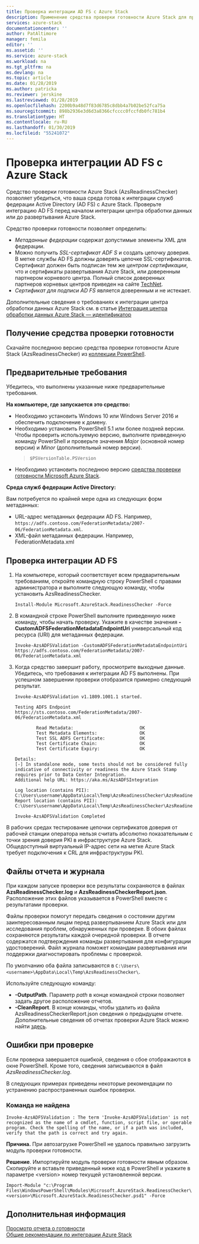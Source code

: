 ```yaml
---
title: Проверка интеграции AD FS с Azure Stack
description: Применение средства проверки готовности Azure Stack для проверки интеграции AD FS с Azure Stack.
services: azure-stack
documentationcenter: ''
author: PatAltimore
manager: femila
editor: ''
ms.assetid: ''
ms.service: azure-stack
ms.workload: na
ms.tgt_pltfrm: na
ms.devlang: na
ms.topic: article
ms.date: 01/28/2019
ms.author: patricka
ms.reviewer: jerskine
ms.lastreviewed: 01/28/2019
ms.openlocfilehash: 2200b9a48d7f83d6785c8dbb4a7b02be52fca75a
ms.sourcegitcommit: 898b2936e3d6d3a8366cfcccc0fccfdb0fc781b4
ms.translationtype: HT
ms.contentlocale: ru-RU
ms.lasthandoff: 01/30/2019
ms.locfileid: "55241072"
---
```

# <a name="validate-ad-fs-integration-for-azure-stack"></a>Проверка интеграции AD FS с Azure Stack

Средство проверки готовности Azure Stack (AzsReadinessChecker) позволяет убедиться, что ваша среда готова к интеграции служб федерации Active Directory (AD FS) с Azure Stack. Проверьте интеграцию AD FS перед началом интеграции центра обработки данных или до развертывания Azure Stack.

Средство проверки готовности позволяет определить:

* *Метаданные федерации* содержат допустимые элементы XML для федерации.
* Можно получить *SSL-сертификат ADF S* и создать цепочку доверия. В метке службы AD FS должны доверять цепочке SSL-сертификатов. Сертификат должен быть подписан тем же *центром сертификации*, что и сертификаты развертывания Azure Stack, или доверенным партнером корневого центра. Полный список доверенных партнеров корневых центров приведен на сайте [TechNet](https://gallery.technet.microsoft.com/Trusted-Root-Certificate-123665ca).
* *Сертификат для подписи AD FS* является доверенным и не истекает.

Дополнительные сведения о требованиях к интеграции центра обработки данных Azure Stack см. в статье [Интеграция центра обработки данных Azure Stack — идентификатор](azure-stack-integrate-identity.md)

## <a name="get-the-readiness-checker-tool"></a>Получение средства проверки готовности

Скачайте последнюю версию средства проверки готовности Azure Stack (AzsReadinessChecker) из [коллекции PowerShell](https://aka.ms/AzsReadinessChecker).  

## <a name="prerequisites"></a>Предварительные требования

Убедитесь, что выполнены указанные ниже предварительные требования.

**На компьютере, где запускается это средство:**

* Необходимо установить Windows 10 или Windows Server 2016 и обеспечить подключение к домену.
* Необходимо установить PowerShell 5.1 или более поздней версии. Чтобы проверить используемую версию, выполните приведенную команду PowerShell и проверьте значения *Major* (основной номер версии) и *Minor* (дополнительный номер версии).  
   > `$PSVersionTable.PSVersion`
* Необходимо установить последнюю версию [средства проверки готовности Microsoft Azure Stack](https://aka.ms/AzsReadinessChecker).

**Среда служб федерации Active Directory:**

Вам потребуется по крайней мере одна из следующих форм метаданных:

* URL-адрес метаданных федерации AD FS. Например, `https://adfs.contoso.com/FederationMetadata/2007-06/FederationMetadata.xml`.
* XML-файл метаданных федерации. Например, FederationMetadata.xml

## <a name="validate-ad-fs-integration"></a>Проверка интеграции AD FS

1. На компьютере, который соответствует всем предварительным требованиям, откройте командную строку PowerShell с правами администратора и выполните следующую команду, чтобы установить AzsReadinessChecker.

     `Install-Module Microsoft.AzureStack.ReadinessChecker -Force`

1. В командной строке PowerShell выполните приведенную ниже команду, чтобы начать проверку. Укажите в качестве значения **-CustomADFSFederationMetadataEndpointUri** универсальный код ресурса (URI) для метаданных федерации.

     `Invoke-AzsADFSValidation -CustomADFSFederationMetadataEndpointUri https://adfs.contoso.com/FederationMetadata/2007-06/FederationMetadata.xml`

1. Когда средство завершит работу, просмотрите выходные данные. Убедитесь, что требования к интеграции AD FS выполнены. При успешном завершении проверки отобразится примерно следующий результат.

    ```
    Invoke-AzsADFSValidation v1.1809.1001.1 started.

    Testing ADFS Endpoint https://sts.contoso.com/FederationMetadata/2007-06/FederationMetadata.xml

            Read Metadata:                         OK
            Test Metadata Elements:                OK
            Test SSL ADFS Certificate:             OK
            Test Certificate Chain:                OK
            Test Certificate Expiry:               OK

    Details:
    [-] In standalone mode, some tests should not be considered fully indicative of connectivity or readiness the Azure Stack Stamp requires prior to Data Center Integration.
    Additional help URL: https://aka.ms/AzsADFSIntegration

    Log location (contains PII): C:\Users\username\AppData\Local\Temp\AzsReadinessChecker\AzsReadinessChecker.log
    Report location (contains PII): C:\Users\username\AppData\Local\Temp\AzsReadinessChecker\AzsReadinessCheckerReport.json

    Invoke-AzsADFSValidation Completed
    ```

В рабочих средах тестирование цепочки сертификатов доверия от рабочей станции оператора нельзя считать абсолютно показательным с точки зрения доверия PKI в инфраструктуре Azure Stack. Общедоступный виртуальный IP-адрес сети на метке Azure Stack требует подключения к CRL для инфраструктуры PKI.

## <a name="report-and-log-file"></a>Файлы отчета и журнала

При каждом запуске проверки все результаты сохраняются в файлах **AzsReadinessChecker.log** и **AzsReadinessCheckerReport.json**. Расположение этих файлов указывается в PowerShell вместе с результатами проверки.

Файлы проверки помогут передать сведения о состоянии другим заинтересованным лицам перед развертыванием Azure Stack или для исследования проблем, обнаруженных при проверке. В обоих файлах сохраняются результаты каждой очередной проверки. В отчете содержатся подтверждения команды развертывания для конфигурации удостоверений. Файл журнала поможет командам развертывания или поддержки диагностировать проблемы с проверкой.

По умолчанию оба файла записываются в `C:\Users\<username>\AppData\Local\Temp\AzsReadinessChecker\`.

Используйте следующую команду:

* **-OutputPath**. Параметр *path* в конце командной строки позволяет задать другое расположение отчетов.
* **-CleanReport**. В конце команды, чтобы удалить из файла AzsReadinessCheckerReport.json сведения о предыдущем отчете. Дополнительные сведения об отчетах проверки Azure Stack можно найти [здесь](azure-stack-validation-report.md).

## <a name="validation-failures"></a>Ошибки при проверке

Если проверка завершается ошибкой, сведения о сбое отображаются в окне PowerShell. Кроме того, сведения записываются в файл *AzsReadinessChecker.log*.

В следующих примерах приведены некоторые рекомендации по устранению распространенных ошибок проверки.

### <a name="command-not-found"></a>Команда не найдена

`Invoke-AzsADFSValidation : The term 'Invoke-AzsADFSValidation' is not recognized as the name of a cmdlet, function, script file, or operable program. Check the spelling of the name, or if a path was included, verify that the path is correct and try again.`

**Причина.** При автозагрузке PowerShell не удалось правильно загрузить модуль проверки готовности.

**Решение**. Импортируйте модуль проверки готовности явным образом. Скопируйте и вставьте приведенный ниже код в PowerShell и укажите в параметре \<version\> номер текущей установленной версии.

`Import-Module "c:\Program Files\WindowsPowerShell\Modules\Microsoft.AzureStack.ReadinessChecker\<version>\Microsoft.AzureStack.ReadinessChecker.psd1" -Force`

## <a name="next-steps"></a>Дополнительная информация

[Просмотр отчета о готовности](azure-stack-validation-report.md)  
[Общие рекомендации по интеграции Azure Stack](azure-stack-datacenter-integration.md)  
